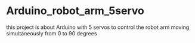 # Arduino_robot_arm_5servo
this project is about Arduino with 5 servos to control the robot arm  moving simultaneously from 0 to 90 degrees 
